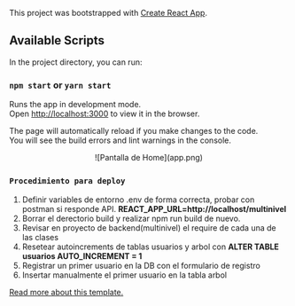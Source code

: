 This project was bootstrapped with [Create React App](https://github.com/facebook/create-react-app).

## Available Scripts

In the project directory, you can run:

### `npm start` or `yarn start`

Runs the app in development mode.<br>
Open [http://localhost:3000](http://localhost:3000) to view it in the browser.

The page will automatically reload if you make changes to the code.<br>
You will see the build errors and lint warnings in the console.

<p align='center'>
![Pantalla de Home](app.png)
</p>

### `Procedimiento para deploy`

<ol>
    <li>Definir variables de entorno .env de forma correcta, probar con postman si responde API. <strong>REACT_APP_URL=http://localhost/multinivel</strong></li>
    <li>Borrar el derectorio build y realizar npm run build de nuevo.</li>
    <li>Revisar en proyecto de backend(multinivel) el require de cada una de las clases</li>
    <li>Resetear autoincrements de tablas usuarios y arbol con <strong>ALTER TABLE usuarios AUTO_INCREMENT = 1</strong></li>
    <li>Registrar un primer usuario en la DB con el formulario de registro</li>
    <li>Insertar manualmente el primer usuario en la tabla arbol</li>
</ol>

[Read more about this template.](https://material-ui.com/store/items/devias-kit-pro/)
